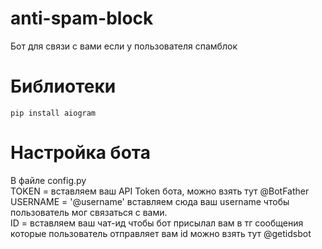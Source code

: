 # anti-spam-block
Бот для связи с вами если у пользователя спамблок

# Библиотеки

```pip install aiogram```

# Настройка бота

В файле config.py <br>
TOKEN = вставляем ваш API Token бота, можно взять тут @BotFather <br>
USERNAME = '@username' вставляем сюда ваш username чтобы пользователь мог связаться с вами. <br>
ID = вставляем ваш чат-ид чтобы бот присылал вам в тг сообщения которые пользователь отправляет вам id можно взять тут @getidsbot

